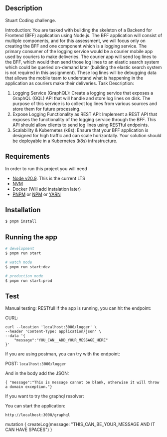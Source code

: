 ## Description

Stuart Coding challenge.

Introduction:
You are tasked with building the skeleton of a Backend for Frontend (BFF) application using Node.js.
The BFF application will consist of multiple components, and for this assessment, we will focus only on creating the BFF and one
component which is a logging service.
The primary consumer of the logging service would be a courier mobile app used by couriers to make deliveries.
The courier app will send log lines to the BFF, which would then send those log lines to an elastic search system which could be queried
on-demand later (building the elastic search system is not required in this assignment).
These log lines will be debugging data that allows the mobile team to understand what is happening in the application as couriers make
their deliveries.
Task Description:

1. Logging Service (GraphQL):
   Create a logging service that exposes a GraphQL (GQL) API that will handle and store log lines on disk.
   The purpose of this service is to collect log lines from various sources and store them for future processing.
2. Expose Logging Functionality as REST API:
   Implement a REST API that exposes the functionality of the logging service through the BFF.
   This API should allow clients to send log lines using RESTful endpoints.
3. Scalability & Kubernetes (k8s):
   Ensure that your BFF application is designed for high traffic and can scale horizontally.
   Your solution should be deployable in a Kubernetes (k8s) infrastructure.

## Requirements

In order to run this project you will need

- [Node v20.9](https://nodejs.org/en). This is the current LTS
- [NVM](https://github.com/nvm-sh/nvm)
- Docker (Will add instalation later)
- [PNPM](https://pnpm.io/) or [NPM](https://docs.npmjs.com/downloading-and-installing-node-js-and-npm) or [YARN](https://yarnpkg.com/)

## Installation

```bash
$ pnpm install
```

## Running the app

```bash
# development
$ pnpm run start

# watch mode
$ pnpm run start:dev

# production mode
$ pnpm run start:prod
```

## Test

Manual testing:
RESTfull
If the app is running, you can hit the endpoint:

CURL:

```
curl --location 'localhost:3000/logger' \
--header 'Content-Type: application/json' \
--data '{
    "message":"YOU_CAN__ADD_YOUR_MESSAGE_HERE"
}'
```

If you are using postman, you can try with the endpoint:

POST: `localhost:3000/logger`

And in the body add the JSON:

```
{ "message":"This is message cannot be blank, otherwise it will throw a domain exception."}
```

If you want to try the graphql resolver:

You can start the application:

`http://localhost:3000/graphql`

mutation {
createLog(message: "THIS_CAN_BE_YOUR_MESSAGE AND IT CAN HAVE SPACES")
}
